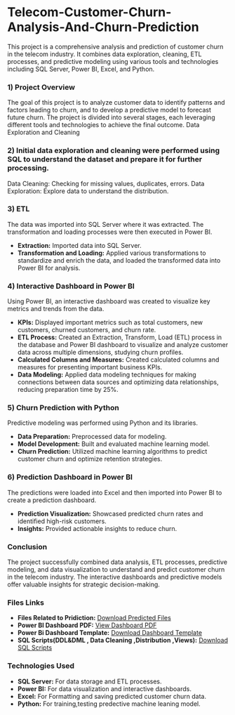 # Telecom-Customer-Churn-Analysis-And-Churn-Prediction

This project is a comprehensive analysis and prediction of customer churn in the telecom industry. It combines data exploration, cleaning, ETL processes, and predictive modeling using various tools and technologies including SQL Server, Power BI, Excel, and Python.



### 1) Project Overview

The goal of this project is to analyze customer data to identify patterns and factors leading to churn, and to develop a predictive model to forecast future churn. The project is divided into several stages, each leveraging different tools and technologies to achieve the final outcome.
Data Exploration and Cleaning

### 2) Initial data exploration and cleaning were performed using SQL to understand the dataset and prepare it for further processing.
Data Cleaning: Checking for missing values, duplicates, errors.
Data Exploration: Explore data to understand the distribution.

### 3) ETL

The data was imported into SQL Server where it was extracted. The transformation and loading processes were then executed in Power BI.

- **Extraction:** Imported data into SQL Server.
- **Transformation and Loading:** Applied various transformations to standardize and enrich the data, and loaded the transformed data into Power BI for analysis.

### 4) Interactive Dashboard in Power BI

Using Power BI, an interactive dashboard was created to visualize key metrics and trends from the data.

- **KPIs:** Displayed important metrics such as total customers, new customers, churned customers, and churn rate.
- **ETL Process:** Created an Extraction, Transform, Load (ETL) process in the database and Power BI dashboard to visualize and analyze customer data across multiple         dimensions, studying churn profiles.
- **Calculated Columns and Measures:** Created calculated columns and measures for presenting important business KPIs.
- **Data Modeling:** Applied data modeling techniques for making connections between data sources and optimizing data relationships, reducing preparation time by 25%.

### 5) Churn Prediction with Python

Predictive modeling was performed using Python and its libraries.
    
- **Data Preparation:** Preprocessed data for modeling.
- **Model Development:** Built and evaluated machine learning model.
- **Churn Prediction:** Utilized machine learning algorithms to predict customer churn and optimize retention strategies.

### 6) Prediction Dashboard in Power BI

The predictions were loaded into Excel and then imported into Power BI to create a prediction dashboard.

- **Prediction Visualization:** Showcased predicted churn rates and identified high-risk customers.
- **Insights:** Provided actionable insights to reduce churn.

### Conclusion

The project successfully combined data analysis, ETL processes, predictive modeling, and data visualization to understand and predict customer churn in the telecom industry. The interactive dashboards and predictive models offer valuable insights for strategic decision-making.

### Files Links
- **Files Related to Pridiction:** [Download Predicted Files](https://github.com/khanarbazz/Telecom-Customer-Churn-Analysis-And-Churn-Prediction/tree/main/Prediction%20Files)
- **Power BI Dashboard PDF:** [View Dashboard PDF](https://github.com/khanarbazz/Telecom-Customer-Churn-Analysis-And-Churn-Prediction/blob/main/Telecom%20Customer%20Churn%20and%20Churn%20Prediction.pdf)
- **Power Bi Dashboard Template:** [Download Dashboard Template](https://github.com/khanarbazz/Telecom-Customer-Churn-Analysis-And-Churn-Prediction/blob/main/Telecom%20Customer%20Churn%20and%20Churn%20Prediction.pbit)
- **SQL Scripts(DDL&DML , Data Cleaning ,Distribution ,Views):** [Download SQL Scripts](https://github.com/khanarbazz/Telecom-Customer-Churn-Analysis-And-Churn-Prediction/tree/main/SQL%20Scripts)

### Technologies Used

- **SQL Server:** For data storage and ETL processes.
- **Power BI:** For data visualization and interactive dashboards.
- **Excel:** For Formatting and saving predicted customer churn data.
- **Python:** For training,testing predective machine leaning model.

  

